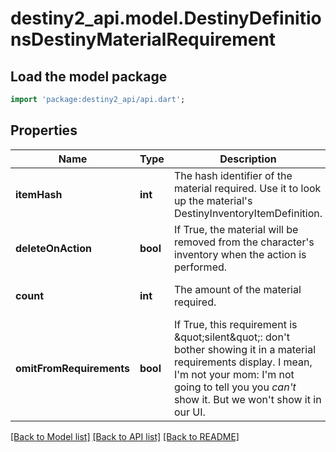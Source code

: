 # destiny2_api.model.DestinyDefinitionsDestinyMaterialRequirement

## Load the model package
```dart
import 'package:destiny2_api/api.dart';
```

## Properties
Name | Type | Description | Notes
------------ | ------------- | ------------- | -------------
**itemHash** | **int** | The hash identifier of the material required. Use it to look up the material&#39;s DestinyInventoryItemDefinition. | [optional] [default to null]
**deleteOnAction** | **bool** | If True, the material will be removed from the character&#39;s inventory when the action is performed. | [optional] [default to null]
**count** | **int** | The amount of the material required. | [optional] [default to null]
**omitFromRequirements** | **bool** | If True, this requirement is \&quot;silent\&quot;: don&#39;t bother showing it in a material requirements display. I mean, I&#39;m not your mom: I&#39;m not going to tell you you *can&#39;t* show it. But we won&#39;t show it in our UI. | [optional] [default to null]

[[Back to Model list]](../README.md#documentation-for-models) [[Back to API list]](../README.md#documentation-for-api-endpoints) [[Back to README]](../README.md)


